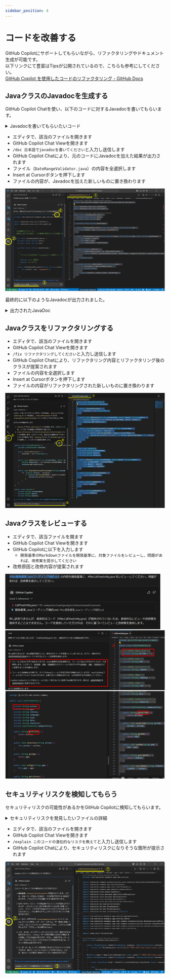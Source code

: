 ```yaml
---
sidebar_position: 4
---
```


# コードを改善する

GitHub Copilotにサポートしてもらいながら、リファクタリングやドキュメント生成が可能です。<br/>
以下リンクにて豊富はTipsが公開されているので、こちらも参考にしてください。<br/>
[GitHub Copilot を使用したコードのリファクタリング - GitHub Docs](https://docs.github.com/ja/copilot/using-github-copilot/example-use-cases/refactoring-code-with-github-copilot)

## JavaクラスのJavadocを生成する

GitHub Copilot Chatを使い、以下のコードに対するJavadocを書いてもらいます。

<details>
  <summary>Javadocを書いてもらいたいコード</summary>

    ```java
    package com.nablarch.example.app.entity.core.validation.validator;
    
    import nablarch.core.util.DateUtil;
    import nablarch.core.util.StringUtil;
    
    public class DateRangeValidator {
        private final String start;
        private final String end;
    
        private final String dateFormat;
    
        public DateRangeValidator(final String start, final String end) {
            this(start, end, "yyyyMMdd");
        }
    
        public DateRangeValidator(final String start, final String end, final String dateFormat) {
            this.start = start;
            this.end = end;
            this.dateFormat = dateFormat;
        }
    
        public boolean isValid() {
            if (isValidDate(start) && isValidDate(end)) {
                return DateUtil.getParsedDate(start, dateFormat).compareTo(DateUtil.getParsedDate(end, dateFormat)) <= 0;
            }
            return true;
        }
    
        private boolean isValidDate(final String date) {
            if (StringUtil.isNullOrEmpty(date)) {
                return false;
            }
            return DateUtil.isValid(date, dateFormat);
        }
    }
    ```

</details>

- エディタで、該当のファイルを開きます
- GitHub Copilot Chat Viewを開きます
- `/doc 日本語でjavadocを書いてください`と入力し送信します
- GitHub Copilot Chatにより、元のコードにJavadocを加えた結果が出力されます
- ファイル（`DateRangeValidator.java`）の内容を全選択します
- Insert at Cursorボタンを押下します
- ファイルの内容が、Javadocを加えた新しいものに置き換わります

![JavaDoc生成手順](images/generate-javadoc.png)

最終的に以下のようなJavadocが出力されました。
<details>
<summary>出力されたJavaDoc</summary>

    ```java
    package com.nablarch.example.app.entity.core.validation.validator;

    import nablarch.core.util.DateUtil;
    import nablarch.core.util.StringUtil;

    /**
        * 日付範囲のバリデーター。
        * 開始日と終了日を指定し、その範囲が有効かどうかを検証します。
        */
    public class DateRangeValidator {
        private final String start;
        private final String end;

        private final String dateFormat;

        /**
            * デフォルトの日付形式（"yyyyMMdd"）を使用して、バリデーターを作成します。
            *
            * @param start 開始日
            * @param end 終了日
            */
        public DateRangeValidator(final String start, final String end) {
            this(start, end, "yyyyMMdd");
        }

        /**
            * 指定された日付形式を使用して、バリデーターを作成します。
            *
            * @param start 開始日
            * @param end 終了日
            * @param dateFormat 日付形式
            */
        public DateRangeValidator(final String start, final String end, final String dateFormat) {
            this.start = start;
            this.end = end;
            this.dateFormat = dateFormat;
        }

        /**
            * 開始日と終了日が有効な範囲であるかどうかを検証します。
            *
            * @return 開始日と終了日が有効な範囲であればtrue、そうでなければfalse
            */
        public boolean isValid() {
            if (isValidDate(start) && isValidDate(end)) {
                return DateUtil.getParsedDate(start, dateFormat).compareTo(DateUtil.getParsedDate(end, dateFormat)) <= 0;
            }
            return true;
        }

        /**
            * 指定された日付が有効かどうかを検証します。
            *
            * @param date 検証する日付
            * @return 日付が有効であればtrue、そうでなければfalse
            */
        private boolean isValidDate(final String date) {
            if (StringUtil.isNullOrEmpty(date)) {
                return false;
            }
            return DateUtil.isValid(date, dateFormat);
        }
    }
    ```

</details>

## Javaクラスをリファクタリングする

- エディタで、該当のファイルを開きます
- GitHub Copilot Chat Viewを開きます
- `/fix リファクタリングしてください`と入力し送信します
- GitHub Copilot Chatにより、リファクタリング内容とリファクタリング後のクラスが提案されます
- ファイルの内容を全選択します
- Insert at Cursorボタンを押下します
- ファイルの内容がリファクタリングされた新しいものに置き換わります

![リファクタリング手順](images/refactoring.png)

## Javaクラスをレビューする

- エディタで、該当ファイルを開ます
- GitHub Copilot Chat Viewを開きます
- GitHub Copilotに以下を入力します
  - `開発基準のMarkdownファイルを開発基準に、対象ファイルをレビューし、問題があれば、改修案を提示してください`
- 改修原因と改修内容が提案されます

![Javaクラスレビュー：チャットで依頼](images/suggestion_1.png)
![Javaクラスレビュー：レビューフィードバック1](images/suggestion_2.png)
![Javaクラスレビュー：レビューフィードバック2](images/suggestion_3.png)

## セキュリティリスクを検知してもらう

セキュリティリスクの可能性があるかをGitHub Copilotに検知してもらいます。

<details>
<summary>セキュリティリスクを発見したいファイルの詳細</summary>

Nablarchのサンプルコードに今回のチェック用に修正を加えたものです。

```java
package com.nablarch.example.app.web.action;

import nablarch.common.authorization.role.session.SessionStoreUserRoleUtil;
import nablarch.common.dao.UniversalDao;
import nablarch.common.web.csrf.CsrfTokenUtil;
import nablarch.common.web.session.SessionUtil;
import nablarch.core.beans.BeanUtil;
import nablarch.core.message.ApplicationException;
import nablarch.core.message.MessageLevel;
import nablarch.core.message.MessageUtil;
import nablarch.core.validation.ee.ValidatorUtil;
import nablarch.fw.ExecutionContext;
import nablarch.fw.web.HttpRequest;
import nablarch.fw.web.HttpResponse;
import nablarch.fw.web.interceptor.OnError;

import com.nablarch.example.app.entity.SystemAccount;
import com.nablarch.example.app.entity.Users;
import com.nablarch.example.app.web.common.authentication.AuthenticationUtil;
import com.nablarch.example.app.web.common.authentication.context.LoginUserPrincipal;
import com.nablarch.example.app.web.common.authentication.exception.AuthenticationException;
import com.nablarch.example.app.web.form.LoginForm;

import java.util.Collections;

public class AuthenticationAction {

    public HttpResponse index(HttpRequest request, ExecutionContext context) {
        return new HttpResponse("/WEB-INF/view/login/index.jsp");
    }

    @OnError(type = ApplicationException.class, path = "/WEB-INF/view/login/index.jsp",statusCode = 403)
    public HttpResponse login(HttpRequest request, ExecutionContext context) {

        final LoginForm form = BeanUtil.createAndCopy(LoginForm.class, request.getParamMap());

        try {
            ValidatorUtil.validate(form);
        } catch (ApplicationException e) {
            throw new ApplicationException(MessageUtil.createMessage(
                    MessageLevel.ERROR, "errors.login" + e.getMessage()));
        }

        try {
            AuthenticationUtil.authenticate(form.getLoginId(), form.getUserPassword());
        } catch (AuthenticationException ignore) {
            throw new ApplicationException(MessageUtil.createMessage(
                    MessageLevel.ERROR, "errors.login"));
        }

        SessionUtil.changeId(context);
        CsrfTokenUtil.regenerateCsrfToken(context);

        LoginUserPrincipal userContext = createLoginUserContext(form.getLoginId());

        if (userContext.isAdmin()) {
            SessionStoreUserRoleUtil.save(Collections.singleton(LoginUserPrincipal.ROLE_ADMIN), context);
        }

        SessionUtil.put(context, "userContext", userContext);
        SessionUtil.put(context,"user.id",String.valueOf(userContext.getUserId()));
        return new HttpResponse(303, "redirect:///action/project/index");
    }

    private LoginUserPrincipal createLoginUserContext(String loginId) {
        SystemAccount account = UniversalDao
                .findBySqlFile(SystemAccount.class,
                        "FIND_SYSTEM_ACCOUNT_BY_AK", new Object[]{loginId});
        Users users = UniversalDao.findById(Users.class, account.getUserId());

        LoginUserPrincipal userContext = new LoginUserPrincipal();
        userContext.setUserId(account.getUserId());
        userContext.setKanjiName(users.getKanjiName());
        userContext.setAdmin(account.isAdminFlag());
        userContext.setLastLoginDateTime(account.getLastLoginDateTime());

        return userContext;

    }

    public HttpResponse logout(HttpRequest request, ExecutionContext context) {
        SessionUtil.invalidate(context);

        return new HttpResponse(303, "redirect:///action/login");
    }

}
```

</details>

- エディタで、該当のファイルを開きます
- GitHub Copilot Chat Viewを開きます
- `/explain このコードの潜在的なリスクを教えて`と入力し送信します
- GitHub Copilot Chatにより、セキュリティリスクになりそうな箇所が提示されます

![セキュリティリスク検知手順（gifアニメ）](images/security-detect_2.png)
